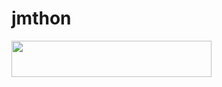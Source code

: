 # jmthon

<p align="left"><a href="https://heroku.com/deploy?template=https://github.com/ww6lk/roz"> <img src="https://img.shields.io/badge/Deploy%20To%20Heroku-purple?style=for-the-badge&logo=heroku" width="320" height="58.45"/></a></p>
